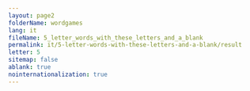 ```yaml
---
layout: page2
folderName: wordgames
lang: it
fileName: 5_letter_words_with_these_letters_and_a_blank
permalink: it/5-letter-words-with-these-letters-and-a-blank/result
letter: 5
sitemap: false
ablank: true
nointernationalization: true
---
```

